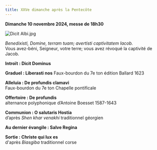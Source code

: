 ```yaml
---
title: XXVe dimanche après la Pentecôte
---
```

**Dimanche 10 novembre 2024, messe de 18h30**

![Dicit Albi.jpg]({{site.baseurl}}/images/Dicit%20Albi.jpg)

*Benedixisti, Domine, terram tuam; avertisti captivitatem Iacob.*  
Vous avez-béni, Seigneur, votre terre; vous avez révoqué la captivité de Jacob.

**Introït : Dicit Dominus**  

**Graduel : Liberasti nos** 
Faux-bourdon du 7e ton édition Ballard 1623

**Alleluia : De profundis clamavi**  
Faux-bourdon du 7e ton Chapelle pontificale

**Offertoire : De profundis**  
alternance polyphonique d’Antoine Boesset 1587-1643

**Communion : O salutaris Hostia**  
d’après *Shen khar venakhi* traditionnel géorgien

**Au dernier évangile : Salve Regina**

**Sortie : Christe qui lux es**  
d'après *Biasgiba* traditionnel corse

